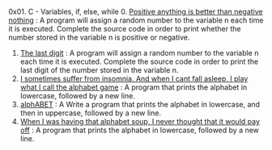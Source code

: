  0x01. C - Variables, if, else, while 
0. [Positive anything is better than negative nothing](./0-positive_or_negative.c) : A program will assign a random number to the variable n each time it is executed. Complete the source code in order to print whether the number stored in the variable n is positive or negative. 
1. [The last digit](./1-last_digit.c) : A program will assign a random number to the variable n each time it is executed. Complete the source code in order to print the last digit of the number stored in the variable n. 
2. [I sometimes suffer from insomnia. And when I cant fall asleep, I play what I call the alphabet game](./2-print_alphabet.c) : A program that prints the alphabet in lowercase, followed by a new line.
3. [alphABET](./3-print_alphabets.c) : A Write a program that prints the alphabet in lowercase, and then in uppercase, followed by a new line.
4. [When I was having that alphabet soup, I never thought that it would pay off](./3-print_alphabets.c) : A program that prints the alphabet in lowercase, followed by a new line.
